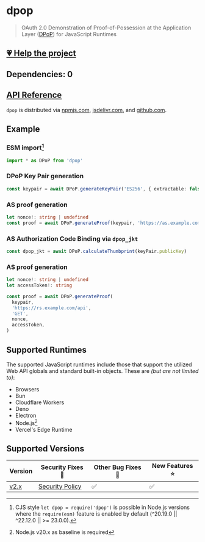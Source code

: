 # dpop

> OAuth 2.0 Demonstration of Proof-of-Possession at the Application Layer ([DPoP][RFC9449]) for JavaScript Runtimes

## [💗 Help the project](https://github.com/sponsors/panva)

## Dependencies: 0

## [API Reference](docs/README.md)

`dpop` is distributed via [npmjs.com](https://www.npmjs.com/package/dpop), [jsdelivr.com](https://www.jsdelivr.com/package/npm/dpop), and [github.com](https://github.com/panva/dpop).

## Example

### ESM import[^cjs]

```ts
import * as DPoP from 'dpop'
```

### DPoP Key Pair generation

```ts
const keypair = await DPoP.generateKeyPair('ES256', { extractable: false })
```

### AS proof generation

```ts
let nonce!: string | undefined
const proof = await DPoP.generateProof(keypair, 'https://as.example.com/token', 'POST', nonce)
```

### AS Authorization Code Binding via `dpop_jkt`

```ts
const dpop_jkt = await DPoP.calculateThumbprint(keyPair.publicKey)
```

### AS proof generation

```ts
let nonce!: string | undefined
let accessToken!: string

const proof = await DPoP.generateProof(
  keypair,
  'https://rs.example.com/api',
  'GET',
  nonce,
  accessToken,
)
```

## Supported Runtimes

The supported JavaScript runtimes include those that support the utilized Web API globals and standard built-in objects. These are _(but are not limited to)_:

- Browsers
- Bun
- Cloudflare Workers
- Deno
- Electron
- Node.js[^nodejs]
- Vercel's Edge Runtime

## Supported Versions

| Version                                         | Security Fixes 🔑 | Other Bug Fixes 🐞 | New Features ⭐ |
| ----------------------------------------------- | ----------------- | ------------------ | --------------- |
| [v2.x](https://github.com/panva/dpop/tree/v2.x) | [Security Policy] | ✅                 | ✅              |

[rfc9449]: https://www.rfc-editor.org/rfc/rfc9449.html
[Security Policy]: https://github.com/panva/dpop/security/policy

[^cjs]: CJS style `let dpop = require('dpop')` is possible in Node.js versions where the `require(esm)` feature is enabled by default (^20.19.0 || ^22.12.0 || >= 23.0.0).

[^nodejs]: Node.js v20.x as baseline is required
